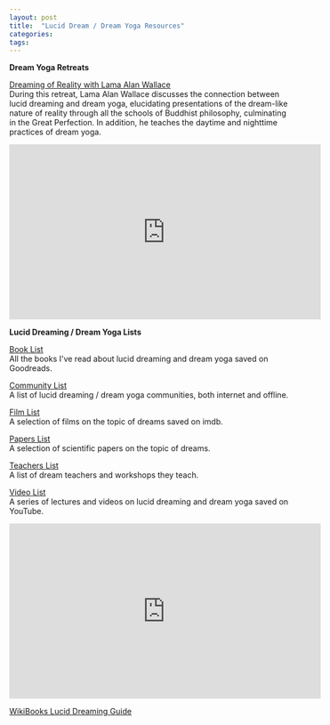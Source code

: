 ```yaml
---
layout: post
title:  "Lucid Dream / Dream Yoga Resources"
categories: 
tags:
---
```


**Dream Yoga Retreats**
<br>

[Dreaming of Reality with Lama Alan Wallace](/wallacedreamyoga)
<br>
During this retreat, Lama Alan Wallace discusses the connection between lucid dreaming and dream yoga, elucidating presentations of the dream-like nature of reality through all the schools of Buddhist philosophy, culminating in the Great Perfection. In addition, he teaches the daytime and nighttime practices of dream yoga.
<br>

<iframe width="560" height="315" src="https://www.youtube.com/embed/R2lC86-vIUs?si=WtMux-mLSogADTpm" title="YouTube video player" frameborder="0" allow="accelerometer; autoplay; clipboard-write; encrypted-media; gyroscope; picture-in-picture; web-share" allowfullscreen></iframe>

<br>

**Lucid Dreaming / Dream Yoga Lists**

[Book List](https://www.goodreads.com/review/list/95737422-link-daniel?ref=nav_mybooks&shelf=dreams)
<br>
All the books I've read about lucid dreaming and dream yoga saved on Goodreads.

[Community List](/dreamgroups)
<br>
A list of lucid dreaming / dream yoga communities, both internet and offline.

[Film List](https://www.imdb.com/list/ls083385013/)
<br>
A selection of films on the topic of dreams saved on imdb.

[Papers List](https://www.zotero.org/linkdaniel/collections/4SDA6EXF)
<br>
A selection of scientific papers on the topic of dreams.

[Teachers List](/dreamteachers)
<br>
A list of dream teachers and workshops they teach.

[Video List](https://www.youtube.com/playlist?list=PL3IOQtA2di8PQNdPo2_FVaBlhVkb5PUXM)
<br>
A series of lectures and videos on lucid dreaming and dream yoga saved on YouTube.

<iframe width="560" height="315" src="https://www.youtube.com/embed/videoseries?si=X-4ZGrE6znQ8XZeq&amp;list=PL3IOQtA2di8PQNdPo2_FVaBlhVkb5PUXM" title="YouTube video player" frameborder="0" allow="accelerometer; autoplay; clipboard-write; encrypted-media; gyroscope; picture-in-picture; web-share" allowfullscreen></iframe>

[WikiBooks Lucid Dreaming Guide](https://en.wikibooks.org/wiki/Lucid_Dreaming)
<br>
